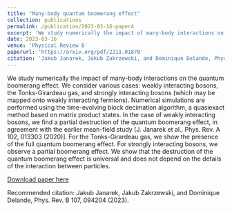 ```yaml
---
title: "Many-body quantum boomerang effect"
collection: publications
permalink: /publication/2023-03-16-paper4
excerpt: 'We study numerically the impact of many-body interactions on the quantum boomerang effect. We consider various cases: weakly interacting bosons, the Tonks-Girardeau gas, and strongly interacting bosons (which may be mapped onto weakly interacting fermions). Numerical simulations are performed using the time-evolving block decimation algorithm, a quasiexact method based on matrix product states. In the case of weakly interacting bosons, we find a partial destruction of the quantum boomerang effect, in agreement with the earlier mean-field study [J. Janarek et al., Phys. Rev. A 102, 013303 (2020)]. For the Tonks-Girardeau gas, we show the presence of the full quantum boomerang effect. For strongly interacting bosons, we observe a partial boomerang effect. We show that the destruction of the quantum boomerang effect is universal and does not depend on the details of the interaction between particles.'
date: 2023-03-16
venue: 'Physical Review B'
paperurl: 'https://arxiv.org/pdf/2211.01870'
citation: 'Jakub Janarek, Jakub Zakrzewski, and Dominique Delande, Phys. Rev. B 107, 094204 (2023).'
---
```

We study numerically the impact of many-body interactions on the quantum boomerang effect. We consider various cases: weakly interacting bosons, the Tonks-Girardeau gas, and strongly interacting bosons (which may be mapped onto weakly interacting fermions). Numerical simulations are performed using the time-evolving block decimation algorithm, a quasiexact method based on matrix product states. In the case of weakly interacting bosons, we find a partial destruction of the quantum boomerang effect, in agreement with the earlier mean-field study [J. Janarek et al., Phys. Rev. A 102, 013303 (2020)]. For the Tonks-Girardeau gas, we show the presence of the full quantum boomerang effect. For strongly interacting bosons, we observe a partial boomerang effect. We show that the destruction of the quantum boomerang effect is universal and does not depend on the details of the interaction between particles.

[Download paper here](https://arxiv.org/pdf/2211.01870)

Recommended citation: Jakub Janarek, Jakub Zakrzewski, and Dominique Delande, Phys. Rev. B 107, 094204 (2023).